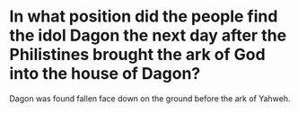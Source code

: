 # In what position did the people find the idol Dagon the next day after the Philistines brought the ark of God into the house of Dagon?

Dagon was found fallen face down on the ground before the ark of Yahweh.
